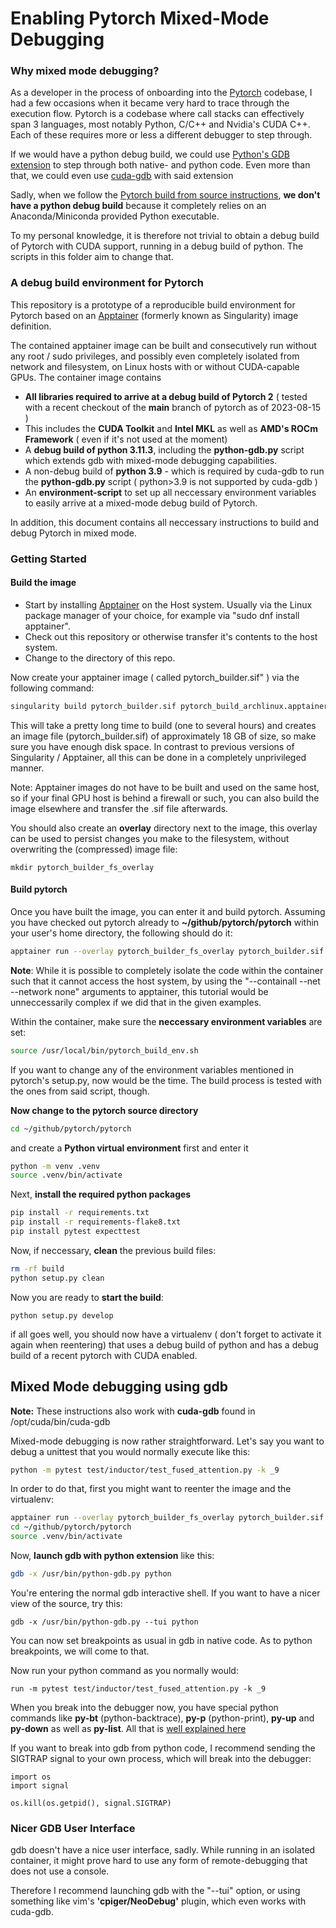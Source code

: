 
# Enabling Pytorch Mixed-Mode Debugging

### Why mixed mode debugging?

As a developer in the process of onboarding into the [Pytorch](https://github.com/pytorch/pytorch) codebase, I had a few occasions
when it became very hard to trace through the execution flow. Pytorch is a codebase where call stacks can effectively span 3 languages,
most notably Python, C/C++ and Nvidia's CUDA C++. Each of these requires more or less a different debugger to step through. 

If we would have a python debug build, we could use [Python's GDB extension](https://devguide.python.org/development-tools/gdb/index.html) to step through
both native- and python code. Even more than that, we could even use [cuda-gdb](https://docs.nvidia.com/cuda/cuda-gdb/index.html) with said extension

Sadly, when we follow the [Pytorch build from source instructions](https://github.com/pytorch/pytorch#from-source), **we don't have a python debug build**
because it completely relies on an Anaconda/Miniconda provided Python executable. 

To my personal knowledge, it is therefore not trivial to obtain a debug build of Pytorch with CUDA support, running in a debug build of python. The scripts
in this folder aim to change that.

### A debug build environment for Pytorch 

This repository is a prototype of a reproducible build environment for Pytorch based on an [Apptainer](https://apptainer.org/) (formerly known as Singularity)
image definition.

The contained apptainer image can be built and consecutively run without any root / sudo privileges, and possibly even completely isolated from network and filesystem,
on Linux hosts with or without CUDA-capable GPUs. The container image contains

 * **All libraries required to arrive at a debug build of Pytorch 2** ( tested with a recent checkout of the **main** branch of pytorch as of 2023-08-15 ) 
 * This includes the **CUDA Toolkit** and **Intel MKL** as well as **AMD's ROCm Framework** ( even if it's not used at the moment)
 * A **debug build of python 3.11.3**, including the **python-gdb.py** script which extends gdb with mixed-mode debugging capabilities.
 * A non-debug build of **python 3.9** - which is required by cuda-gdb to run the **python-gdb.py** script ( python>3.9 is not supported by cuda-gdb )
 * An **environment-script** to set up all neccessary environment variables to easily arrive at a mixed-mode debug build of Pytorch.

In addition, this document contains all neccessary instructions to build and debug Pytorch in mixed mode.

### Getting Started

#### Build the image

 * Start by installing  [Apptainer](https://apptainer.org/) on the Host system. Usually via the Linux package manager of your choice, for example via "sudo dnf install apptainer".
 * Check out this repository or otherwise transfer it's contents to the host system. 
 * Change to the directory of this repo.

Now create your apptainer image ( called pytorch_builder.sif" ) via the following command:

```bash
singularity build pytorch_builder.sif pytorch_build_archlinux.apptainer.def
```

This will take a pretty long time to build (one to several hours) and creates an image file (pytorch_builder.sif) of approximately 18 GB of size, so
make sure you have enough disk space. In contrast to previous versions of Singularity / Apptainer, all this can be done
in a completely unprivileged manner. 

Note: Apptainer images do not have to be built and used on the same host, so if your final GPU host is behind a firewall
or such, you can also build the image elsewhere and transfer the .sif file afterwards. 

You should also create an **overlay** directory next to the image, this overlay can be used to persist changes
you make to the filesystem, without overwriting the (compressed) image file:

```
mkdir pytorch_builder_fs_overlay
```

####  Build pytorch

Once you have built the image, you can enter it and build pytorch. Assuming you have checked out pytorch already
to **~/github/pytorch/pytorch** within your user's home directory, the following should do it:

```bash
apptainer run --overlay pytorch_builder_fs_overlay pytorch_builder.sif bash
```

 **Note**: While it is possible to completely isolate the code within the container such that it cannot access the host
  system, by using the "--containall --net --network none" arguments to apptainer, this tutorial would be unneccessarily
  complex if we did that in the given examples.  


Within the container, make sure the **neccessary environment variables** are set:


```bash
source /usr/local/bin/pytorch_build_env.sh
```

If you want to change any of the environment variables mentioned in pytorch's setup.py, now would be the time. 
The build process is tested with the ones from said script, though.

**Now change to the pytorch source directory**

```bash
cd ~/github/pytorch/pytorch
```

and create a **Python virtual environment** first and enter it

```bash
python -m venv .venv
source .venv/bin/activate
```

Next, **install the required python packages**

```bash
pip install -r requirements.txt
pip install -r requirements-flake8.txt
pip install pytest expecttest
```

Now, if neccessary, **clean** the previous build files:

```bash
rm -rf build
python setup.py clean
```

Now you are ready to **start the build**:

```
python setup.py develop
```

if all goes well, you should now have a virtualenv ( don't forget to activate it again when reentering) that uses a debug build of python
and has a debug build of a recent pytorch with CUDA enabled.

## Mixed Mode debugging using gdb

**Note:** These instructions also work with **cuda-gdb** found in /opt/cuda/bin/cuda-gdb

Mixed-mode debugging is now rather straightforward. Let's say you want to debug
a unittest that you would normally execute like this:

```bash
python -m pytest test/inductor/test_fused_attention.py -k _9
```

In order to do that, first you might want to reenter the image and the virtualenv:

```bash
apptainer run --overlay pytorch_builder_fs_overlay pytorch_builder.sif bash
cd ~/github/pytorch/pytorch
source .venv/bin/activate
```

Now, **launch gdb with python extension** like this:

```bash
gdb -x /usr/bin/python-gdb.py python
```

You're entering the normal gdb interactive shell. If you want to have a nicer view of the source, try this:

```
gdb -x /usr/bin/python-gdb.py --tui python
```

You can now set breakpoints as usual in gdb in native code. As to python breakpoints, we will come to that.

Now run your python command as you normally would:

```
run -m pytest test/inductor/test_fused_attention.py -k _9
```

When you break into the debugger now, you have special python commands
like **py-bt** (python-backtrace), **py-p** (python-print), **py-up** and **py-down**
as well as **py-list**. All that is [well explained here](https://devguide.python.org/development-tools/gdb/index.html)

If you want to break into gdb from python code, I recommend sending the SIGTRAP signal to your own process, which will break into the debugger:

```
import os
import signal

os.kill(os.getpid(), signal.SIGTRAP)
```

### Nicer GDB User Interface

gdb doesn't have a nice user interface, sadly. While running in an isolated container, it might prove hard to use any form of remote-debugging that does not use
a console.

Therefore I recommend launching gdb with the "--tui" option, or using something like vim's **'cpiger/NeoDebug'** plugin, which even works with cuda-gdb. 
